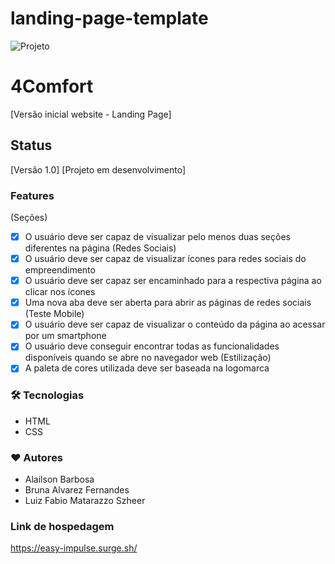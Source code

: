 # landing-page-template


![Projeto](https://www.notion.so/image/https%3A%2F%2Fs3-us-west-2.amazonaws.com%2Fsecure.notion-static.com%2Fdc164823-1071-4326-8515-d31433e44219%2F4comfort.png?table=block&id=64e44b7d-628c-4b7b-b2e3-e8a8af9d531c&spaceId=f97190af-c9c2-4592-9ae2-6311b6b728de&width=1000&userId=4d28f70e-b274-4a4b-ab2d-37c7ab1c7adc&cache=v2)
# 4Comfort
[Versão inicial website - Landing Page]
## Status
[Versão 1.0]
[Projeto em desenvolvimento]
### Features
(Seções)
- [x] O usuário deve ser capaz de visualizar pelo menos duas seções diferentes na página
(Redes Sociais)
- [x] O usuário deve ser capaz de visualizar ícones para redes sociais do empreendimento
- [x] O usuário deve ser capaz ser encaminhado para a respectiva página ao clicar nos ícones
- [x] Uma nova aba deve ser aberta para abrir as páginas de redes sociais
(Teste Mobile)
- [x] O usuário deve ser capaz de visualizar o conteúdo da página ao acessar por um smartphone
- [x] O usuário deve conseguir encontrar todas as funcionalidades disponíveis quando se abre no navegador web
(Estilização)
- [x]  A paleta de cores utilizada deve ser baseada na logomarca
### 🛠 Tecnologias
- HTML
- CSS
### ♥️ Autores
- Alailson Barbosa
- Bruna Alvarez Fernandes
- Luiz Fabio Matarazzo Szheer
### Link de hospedagem
https://easy-impulse.surge.sh/